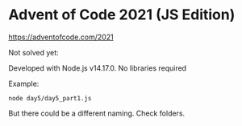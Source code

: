 # Advent of Code 2021 (JS Edition)

https://adventofcode.com/2021


Not solved yet:





Developed with Node.js v14.17.0. No libraries required

Example:

```
node day5/day5_part1.js
```
But there could be a different naming. Check folders.